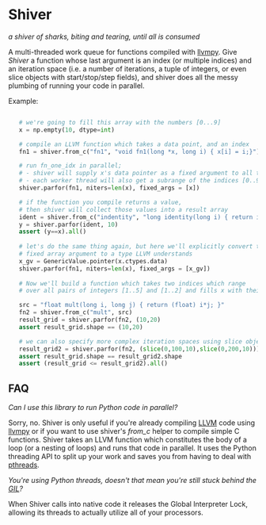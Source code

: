 Shiver
======
*a shiver of sharks, biting and tearing, until all is consumed*

A multi-threaded work queue for functions compiled with [llvmpy](http://http://www.llvmpy.org/). 
Give *Shiver* a function whose last argument is an index (or multiple indices) and an iteration space
 (i.e. a number of iterations, a tuple of integers, or even slice objects with start/stop/step fields), 
and shiver does all the messy plumbing of running your code in parallel. 

Example:

```python

   # we're going to fill this array with the numbers [0...9]
   x = np.empty(10, dtype=int)

   # compile an LLVM function which takes a data point, and an index
   fn1 = shiver.from_c("fn1", "void fn1(long *x, long i) { x[i] = i;}")   

   # run fn_one_idx in parallel;
   # - shiver will supply x's data pointer as a fixed argument to all threads 
   # - each worker thread will also get a subrange of the indices [0..9]
   shiver.parfor(fn1, niters=len(x), fixed_args = [x])

   # if the function you compile returns a value, 
   # then shiver will collect those values into a result array 
   ident = shiver.from_c("indentity", "long identity(long i) { return i; }")
   y = shiver.parfor(ident, 10)
   assert (y==x).all()
    
   # let's do the same thing again, but here we'll explicitly convert the 
   # fixed array argument to a type LLVM understands 
   x_gv = GenericValue.pointer(x.ctypes.data)
   shiver.parfor(fn1, niters=len(x), fixed_args = [x_gv])
   
   # Now we'll build a function which takes two indices which range 
   # over all pairs of integers [1..5] and [1..2] and fills x with their products

   src = "float mult(long i, long j) { return (float) i*j; }" 
   fn2 = shiver.from_c("mult", src)
   result_grid = shiver.parfor(fn2, (10,20)
   assert result_grid.shape == (10,20)

   # we can also specify more complex iteration spaces using slice objects
   result_grid2 = shiver.parfor(fn2, (slice(0,100,10),slice(0,200,10)))
   assert result_grid.shape == result_grid2.shape
   assert (result_grid <= result_grid2).all()
```


FAQ
----

*Can I use this library to run Python code in parallel?* 
    
Sorry, no. Shiver is only useful if you're already compiling [LLVM](http://www.drdobbs.com/architecture-and-design/the-design-of-llvm/240001128) code using [llvmpy](http://www.llvmpy.org/) or if you want to use shiver's *from_c* helper to compile simple C functions. Shiver takes an LLVM function which constitutes the body of a loop (or a nesting of loops) and runs that code in parallel. It uses the Python threading API to split up your work and saves you from having to deal with [pthreads](http://www.cs.fsu.edu/~baker/realtime/restricted/notes/pthreads.html). 


*You're using Python threads, doesn't that mean you're still stuck behind the [GIL](http://stackoverflow.com/questions/1294382/what-is-a-global-interpreter-lock-gil)?*

When Shiver calls into native code it releases the Global Interpreter Lock, allowing its threads to actually utilize all of your processors. 
